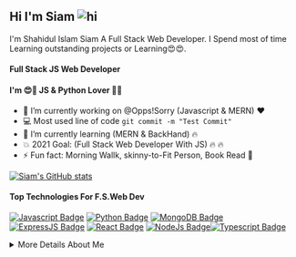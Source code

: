 ## Hi I'm Siam <img src="https://user-images.githubusercontent.com/1303154/88677602-1635ba80-d120-11ea-84d8-d263ba5fc3c0.gif" width="28px" alt="hi">
I'm Shahidul Islam Siam A Full Stack Web Developer. I Spend most of time Learning outstanding projects or Learning😍😍.
#### Full Stack JS Web Developer
#### I'm  😍🖤 JS & Python Lover 💛💖
- 🔭 I’m currently working on @Opps!Sorry (Javascript & MERN) :heart:
- :computer: Most used line of code `git commit -m "Test Commit"`
- 🌱 I’m currently learning (MERN & BackHand) :fire:
- :boom: 2021 Goal: (Full Stack Web Developer With JS) :fire: :fire:
- ⚡ Fun fact: Morning Wallk, skinny-to-Fit Person, Book Read :punch:  

[![Siam's GitHub stats](https://github-readme-stats.vercel.app/api?username=SIsiam&show_icons=true&theme=radical)](https://github.com/SIsiam/github-readme-stats)

#### Top Technologies For F.S.Web Dev

[![Javascript Badge](https://img.shields.io/badge/-Javascript-F0DB4F?style=for-the-badge&labelColor=black&logo=javascript&logoColor=F0DB4F)](#) [![Python Badge](https://img.shields.io/badge/-Python-3776ab?style=for-the-badge&labelColor=black&logo=python&logoColor=#3776ab)](#) [![MongoDB Badge](https://img.shields.io/badge/-MongoDB-4DB33D?style=for-the-badge&labelColor=black&logo=MongoDB&logoColor=#4DB33D)](#) [![ExpressJS Badge](https://img.shields.io/badge/-Expressjs-68A063?style=for-the-badge&labelColor=black&logo=Express.js&logoColor=68A063)](#) [![React Badge](https://img.shields.io/badge/-react-61DBFB?style=for-the-badge&labelColor=black&logo=react&logoColor=#61DBFB)](#) [![NodeJs Badge](https://img.shields.io/badge/-nodeJs-3C873A?style=for-the-badge&labelColor=black&logo=node.js&logoColor=#3C873A)](#)[![Typescript Badge](https://img.shields.io/badge/-Typescript-007acc?style=for-the-badge&labelColor=black&logo=typescript&logoColor=007acc)](#)
<br />
<details>
<summary>
  More Details About Me
</summary>


### Language And Tools:
<img align="left" alt="HTML5" width="30px" src="https://raw.githubusercontent.com/github/explore/80688e429a7d4ef2fca1e82350fe8e3517d3494d/topics/html/html.png" />
<img align="left" alt="CSS3" width="30px" src="https://raw.githubusercontent.com/github/explore/80688e429a7d4ef2fca1e82350fe8e3517d3494d/topics/css/css.png" />
<img align="left" alt="Bootstrap" width="30px" src="https://raw.githubusercontent.com/github/explore/80688e429a7d4ef2fca1e82350fe8e3517d3494d/topics/bootstrap/bootstrap.png" />
<img align="left" alt="Sass" width="30px" src="https://raw.githubusercontent.com/github/explore/80688e429a7d4ef2fca1e82350fe8e3517d3494d/topics/sass/sass.png" />
<img align="left" alt="Redux" width="30px" src="https://raw.githubusercontent.com/github/explore/80688e429a7d4ef2fca1e82350fe8e3517d3494d/topics/redux/redux.png" />
<img align="left" alt="JavaScript" width="30px" src="https://raw.githubusercontent.com/github/explore/80688e429a7d4ef2fca1e82350fe8e3517d3494d/topics/javascript/javascript.png" />
<img align="left" alt="python" width="30px" src="https://raw.githubusercontent.com/github/explore/80688e429a7d4ef2fca1e82350fe8e3517d3494d/topics/python/python.png" />
<img align="left" alt="MongoDB" width="30px" src="https://raw.githubusercontent.com/github/explore/80688e429a7d4ef2fca1e82350fe8e3517d3494d/topics/mongodb/mongodb.png" />
<img align="left" alt="EX.js" width="30px" src="https://raw.githubusercontent.com/github/explore/80688e429a7d4ef2fca1e82350fe8e3517d3494d/topics/express/express.png" />
<img align="left" alt="React" width="30px" src="https://raw.githubusercontent.com/github/explore/80688e429a7d4ef2fca1e82350fe8e3517d3494d/topics/react/react.png" />
<img align="left" alt="Node.js" width="30px" src="https://raw.githubusercontent.com/github/explore/80688e429a7d4ef2fca1e82350fe8e3517d3494d/topics/nodejs/nodejs.png" />
<img align="left" alt="jQuery" width="30px" src="https://raw.githubusercontent.com/github/explore/80688e429a7d4ef2fca1e82350fe8e3517d3494d/topics/jquery/jquery.png" />
<img align="left" alt="SQL" width="30px" src="https://raw.githubusercontent.com/github/explore/80688e429a7d4ef2fca1e82350fe8e3517d3494d/topics/sql/sql.png" />
<img align="left" alt="MySQL" width="30px" src="https://raw.githubusercontent.com/github/explore/80688e429a7d4ef2fca1e82350fe8e3517d3494d/topics/mysql/mysql.png" />
<img align="left" alt="Visual Studio Code" width="30px" src="https://raw.githubusercontent.com/github/explore/80688e429a7d4ef2fca1e82350fe8e3517d3494d/topics/visual-studio-code/visual-studio-code.png" />
<img align="left" alt="Git" width="30px" src="https://raw.githubusercontent.com/github/explore/80688e429a7d4ef2fca1e82350fe8e3517d3494d/topics/git/git.png" />
<img align="left" alt="GitHub" width="30px" src="https://raw.githubusercontent.com/github/explore/78df643247d429f6cc873026c0622819ad797942/topics/github/github.png" />
<br> 
<br>

### Connect with me:
[![LinkedIn Connect](https://img.shields.io/badge/%20-Connect-black?color=14171A&labelColor=212121&logo=linkedin&logoColor=ffffff)](https://www.linkedin.com/in/shahidul-islam-siam-b6a167203/) 
[![Facebook Follow](https://img.shields.io/badge/%20-Follow-black?color=14171A&labelColor=1976d2&logo=facebook&logoColor=ffffff)](https://www.facebook.com/dev.sisiam/)
[![Twitter Follow](https://img.shields.io/badge/%20-Follow-black?color=14171A&labelColor=1976d2&logo=twitter&logoColor=33FFFF)](https://twitter.com/Dsisiam/)
[![CodeSandbox Follow](https://img.shields.io/badge/%20-Follow-black?color=14171A&labelColor=1976d2&logo=codeSandbox&logoColor=33E6FF)](https://twitter.com/Dsisiam)
[![Reddit Follow](https://img.shields.io/badge/%20-Follow-black?color=14171A&labelColor=1976d2&logo=Reddit&logoColor=F333FF)](https://www.facebook.com/dev.sisiam/)
[![Questions](https://img.shields.io/badge/%20-Questions-black?color=14171A&labelColor=fff&logo=stackoverflow&logoColor=0c0d0e26)](https://www.facebook.com/dev.sisiam/)

#### Resume
- :paperclip: [My Resume/CV](https://githubs.m/ipenywis/ipenywis/blob/master/resumes/resume%20v1.0.pdf)
- :email: shahidulmd392@gmail.com


#### Profile Visits 

![visitors](https://visitor-badge.glitch.me/badge?page_id=sisiam.sisiam)

#### Github Stats

![siam's github stats](https://github-readme-stats.vercel.app/api?username=SIsiam&count_private=true&theme=tokyonight&hide=contribs,prs)

</details>
